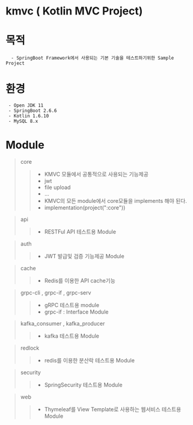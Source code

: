 # kmvc ( Kotlin MVC Project)  

# 목적  
```
  - SpringBoot Framework에서 사용되는 기본 기술을 테스트하기위한 Sample Project  
```  
# 환경  
```
 - Open JDK 11
 - SpringBoot 2.6.6
 - Kotlin 1.6.10
 - MySQL 8.x
```

# Module  
> core  
> >* KMVC 모듈에서 공통적으로 사용되는 기능제공
> >* jwt
> >* file upload
> >* ...
> >* KMVC의 모든 module에서 core모듈을 implements 해야 된다.
> >* implementation(project(":core"))

> api  
> >* RESTFul API 테스트용 Module 

> auth  
> >* JWT 발급및 검증 기능제공 Module  

> cache
> >* Redis를 이용한 API cache기능  

> grpc-cli , grpc-if , grpc-serv  
> >* gRPC 테스트용 module  
> >* grpc-if : Interface Module  

> kafka_consumer , kafka_producer  
> >* kafka 테스트용 Module  

> redlock  
> >* redis를 이용한 분산락 테스트용 Module  

> security  
> >* SpringSecurity 테스트용 Module  

> web  
> >* Thymeleaf를 View Template로 사용하는 웹서비스 테스트용 Module